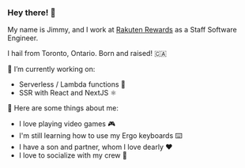 ### Hey there! 👋

My name is Jimmy, and I work at [Rakuten Rewards](https://rakuten.com) as a Staff Software Engineer.

I hail from Toronto, Ontario. Born and raised! 🇨🇦

🔭 I’m currently working on:
- Serverless / Lambda functions 🐑
- SSR with React and NextJS ⚛️

💬 Here are some things about me:
- I love playing video games 🎮
- I'm still learning how to use my Ergo keyboards ⌨️
- I have a son and partner, whom I love dearly ❤️
- I love to socialize with my crew 🍻

<!--
**JimmyMultani/JimmyMultani** is a ✨ _special_ ✨ repository because its `README.md` (this file) appears on your GitHub profile.

Here are some ideas to get you started:

- 🔭 I’m currently working on ...
- 🌱 I’m currently learning ...
- 👯 I’m looking to collaborate on ...
- 🤔 I’m looking for help with ...
- 💬 Ask me about ...
- 📫 How to reach me: ...
- 😄 Pronouns: ...
- ⚡ Fun fact: ...
-->
